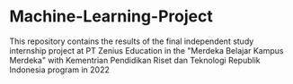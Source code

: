 # Machine-Learning-Project
This repository contains the results of the final independent study internship project at PT Zenius Education in the "Merdeka Belajar Kampus Merdeka" with Kementrian Pendidikan Riset dan Teknologi Republik Indonesia program in 2022
